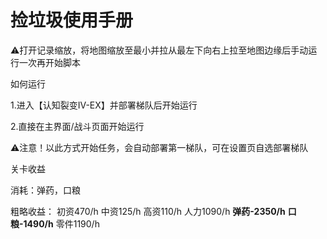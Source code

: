 <!-- markdownlint-disable MD033 MD041 -->

# 捡垃圾使用手册

⚠️打开记录缩放，将地图缩放至最小并拉从最左下向右上拉至地图边缘后手动运行一次再开始脚本

如何运行

1.进入【认知裂变IV-EX】并部署梯队后开始运行

2.直接在主界面/战斗页面开始运行



   ⚠️注意！以此方式开始任务，会自动部署第一梯队，可在设置页自选部署梯队

关卡收益

消耗：弹药，口粮

粗略收益：
初资470/h    中资125/h     高资110/h
人力1090/h   **弹药-2350/h**     **口粮-1490/h**    零件1190/h  
